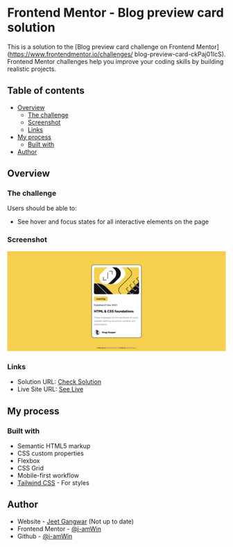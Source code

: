 # Frontend Mentor - Blog preview card solution

This is a solution to the [Blog preview card challenge on Frontend Mentor](https://www.frontendmentor.io/challenges/
blog-preview-card-ckPaj01IcS). Frontend Mentor challenges help you improve your coding skills by building realistic projects.

## Table of contents

- [Overview](#overview)
  - [The challenge](#the-challenge)
  - [Screenshot](#screenshot)
  - [Links](#links)
- [My process](#my-process)
  - [Built with](#built-with)
- [Author](#author)

## Overview

### The challenge

Users should be able to:

- See hover and focus states for all interactive elements on the page

### Screenshot

![](./screenshot.png)

### Links

- Solution URL: [Check Solution](https://github.com/i-amWin/blog-preview-card-Frontend_Mentor)
- Live Site URL: [See Live](https://i-amwin.github.io/blog-preview-card-Frontend_Mentor/)

## My process

### Built with

- Semantic HTML5 markup
- CSS custom properties
- Flexbox
- CSS Grid
- Mobile-first workflow
- [Tailwind CSS](https://tailwindcss.com/) - For styles

## Author

- Website - [Jeet Gangwar](https://jeets-portfolio.vercel.app/) (Not up to date)
- Frontend Mentor - [@i-amWin](https://www.frontendmentor.io/profile/i-amWin)
- Github - [@i-amWin](https://github.com/i-amWin)
